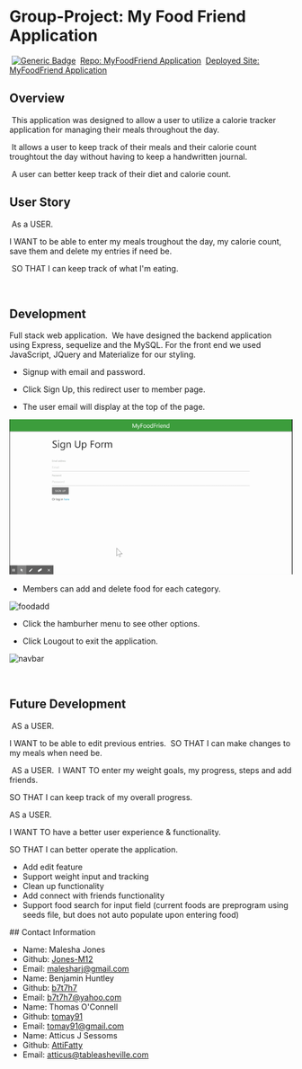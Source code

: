 # Group-Project: My Food Friend Application
​
[![Generic Badge](https://img.shields.io/badge/VERSION-1.1.0-BLUE.svg)](https://shields.io/)
​
[Repo: MyFoodFriend Application](https://github.com/Jones-M12/MyFoodFriend.git)
​
[Deployed Site: MyFoodFriend Application](https://myfoodfriend.herokuapp.com/)
​
## Overview
​
This application was designed to allow a user to utilize a calorie tracker application for managing their meals throughout the day. 

​
It allows a user to keep track of their meals and their calorie count troughtout the day without having to keep a handwritten journal.

​
A user can better keep track of their diet and calorie count.
​
## User Story
​
 As a USER.
 ​

 I WANT to be able to enter my meals troughout the day, my calorie count, save them and delete my entries if need be.
 
​
 SO THAT I can keep track of what I'm eating. 
 
​
## Development

Full stack web application.
​
We have designed the backend application using Express, sequelize and the MySQL. For the front end we used JavaScript, JQuery and Materialize for our styling. 

* Signup with email and password.

* Click Sign Up, this redirect user to member page.

* The user email will display at the top of the page.

![signup](./public/assets/foodfriend-signup.gif)

* Members can add and delete food for each category.

![foodadd](./public/assets/foodfriend-add.gif)

* Click the hamburher menu to see other options.

* Click Lougout to exit the application.

![navbar](./public/assets/foodfriend-navbar.gif)


​
## Future Development
​
AS a USER.

I WANT to be able to edit previous entries.
​
SO THAT I can make changes to my meals when need be.

​
AS a USER.
​
I WANT TO enter my weight goals, my progress, steps and add friends.

SO THAT I can keep track of my overall progress.


AS a USER.

I WANT TO have a better user experience & functionality.

SO THAT I can better operate the application.

* Add edit feature
* Support weight input and tracking
* Clean up functionality 
* Add connect with friends functionality
* Support food search for input field (current foods are preprogram using seeds file, but does not auto populate upon entering food)

​## Contact Information
​
* Name: Malesha Jones
* Github: [Jones-M12](https://github.com/Jones-M12)
* Email: malesharj@gmail.com
​
* Name: Benjamin Huntley
* Github: [b7t7h7](https://github.com/b7t7h7)
* Email: b7t7h7@yahoo.com
​
* Name: Thomas O'Connell
* Github: [tomay91](https://github.com/tomay91)
* Email: tomay91@gmail.com
​
* Name: Atticus J Sessoms
* Github: [AttiFatty](https://github.com/AttiFatty)
* Email: atticus@tableasheville.com
